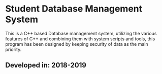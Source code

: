 # Student Database Management System

This is a C++ based Database management system,
utilizing the various features of C++ and combining them with system scripts and tools, this program has been designed by keeping security of data as the main priority.

## Developed in: 2018-2019
